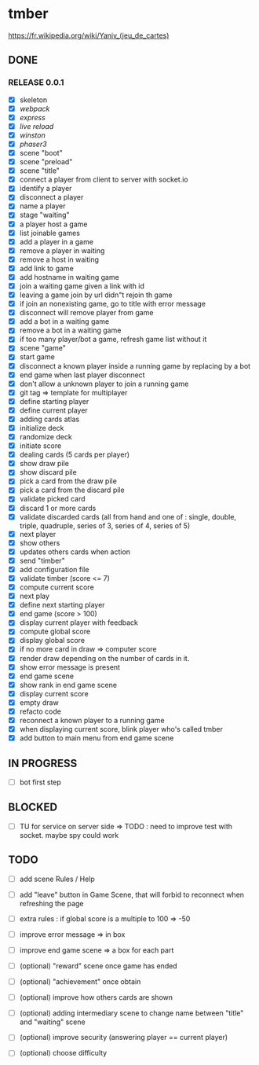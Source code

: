 # tmber

https://fr.wikipedia.org/wiki/Yaniv_(jeu_de_cartes)

## DONE

### RELEASE 0.0.1

- [x] skeleton
- [x] _webpack_
- [x] _express_
- [x] _live reload_
- [x] _winston_
- [x] _phaser3_
- [x] scene "boot"
- [x] scene "preload"
- [x] scene "title"
- [x] connect a player from client to server with socket.io
- [x] identify a player
- [x] disconnect a player
- [x] name a player
- [x] stage "waiting"
- [x] a player host a game
- [x] list joinable games
- [x] add a player in a game
- [x] remove a player in waiting
- [x] remove a host in waiting
- [x] add link to game
- [x] add hostname in waiting game
- [x] join a waiting game given a link with id
- [x] leaving a game join by url didn"t rejoin th game
- [x] if join an nonexisting game, go to title with error message
- [x] disconnect will remove player from game
- [x] add a bot in a waiting game
- [x] remove a bot in a waiting game
- [x] if too many player/bot a game, refresh game list without it
- [x] scene "game"
- [x] start game
- [x] disconnect a known player inside a running game by replacing by a bot
- [x] end game when last player disconnect
- [x] don't allow a unknown player to join a running game
- [x] git tag => template for multiplayer
- [x] define starting player
- [x] define current player
- [x] adding cards atlas
- [x] initialize deck
- [x] randomize deck
- [x] initiate score
- [x] dealing cards (5 cards per player)
- [x] show draw pile
- [x] show discard pile
- [x] pick a card from the draw pile
- [x] pick a card from the discard pile
- [x] validate picked card
- [x] discard 1 or more cards
- [x] validate discarded cards (all from hand and one of : single, double, triple, quadruple, series of 3, series of 4, series of 5)
- [x] next player
- [x] show others
- [x] updates others cards when action
- [x] send "timber"
- [x] add configuration file 
- [x] validate timber (score <= 7)
- [x] compute current score
- [x] next play
- [x] define next starting player
- [x] end game (score > 100)
- [x] display current player with feedback
- [x] compute global score
- [x] display global score
- [x] if no more card in draw => computer score
- [x] render draw depending on the number of cards in it.
- [x] show error message is present
- [x] end game scene
- [x] show rank in end game scene
- [x] display current score
- [x] empty draw
- [x] refacto code
- [x] reconnect a known player to a running game
- [x] when displaying current score, blink player who's called tmber
- [x] add button to main menu from end game scene

## IN PROGRESS

- [ ] bot first step

## BLOCKED

- [ ] TU for service on server side => TODO : need to improve test with socket. maybe spy could work

## TODO

- [ ] add scene Rules / Help
- [ ] add "leave" button in Game Scene, that will forbid to reconnect when refreshing the page
- [ ] extra rules : if global score is a multiple to 100 => -50
- [ ] improve error message => in box
- [ ] improve end game scene => a box for each part

- [ ] (optional) "reward" scene once game has ended
- [ ] (optional) "achievement" once obtain
- [ ] (optional) improve how others cards are shown
- [ ] (optional) adding intermediary scene to change name between "title" and "waiting" scene
- [ ] (optional) improve security (answering player == current player)
- [ ] (optional) choose difficulty



